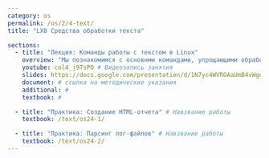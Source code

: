 ```yaml
---
category: os
permalink: /os/2/4-text/
title: "LX8 Средства обработки текста"

sections:
  - title: "Лекция: Команды работы с текстом в Linux"
    overview: "Мы познакомимся с основнми командами, упрощающими обработку текстовой информации - grep, sort, uniq, head, tail, cut,  wc. Такж екратко рассмотрим два довольно мощных инструмента - текстовые процессоры sed и awk."
    youtube: col4_j9TsP0 # Видеозапись занятия
    slides: https://docs.google.com/presentation/d/1N7yc4WVROAaUmB4vWgd21KIi9WRu7MIkn-zkvRTNbYI/edit?usp=sharing # ссылка на презентацию к занятию
    document: # ссылка на методические указания
    additional: # 
    textbook: # 

  - title: "Практика: Создание HTML-отчета" # Навзвание работы
    textbook: /text/os24-1/

  - title: "Практика: Парсинг лог-файлов" # Навзвание работы
    textbook: /text/os24-2/
---
```


